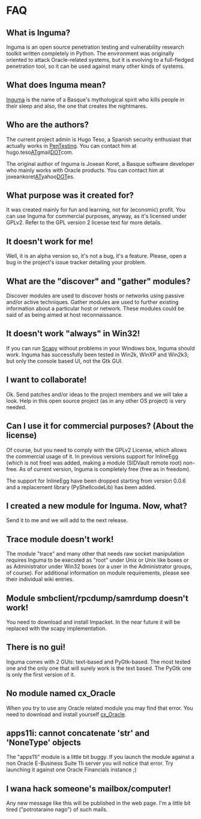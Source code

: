 # FAQ #

## What is Inguma? ##

Inguma is an open source penetration testing and vulnerability research toolkit written completely in Python. The environment was originally oriented to attack Oracle-related systems, but it is evolving to a full-fledged penetration tool, so it can be used against many other kinds of systems.

## What does Inguma mean? ##

[Inguma](http://en.wikipedia.org/wiki/Inguma) is the name of a Basque's mythological spirit who kills people in their sleep and also, the one that creates the nightmares.

## Who are the authors? ##

The current project admin is Hugo Teso, a Spanish security enthusiast that actually works in [PenTesting](http://en.wikipedia.org/wiki/Penetration_test). You can contact him at hugo.teso[AT](AT.md)gmail[DOT](DOT.md)com.

The original author of Inguma is Joxean Koret, a Basque software developer who mainly works with Oracle products. You can contact him at joxeankoret[AT](AT.md)yahoo[DOT](DOT.md)es.

## What purpose was it created for? ##

It was created mainly for fun and learning, not for (economic) profit. You can use Inguma for commercial purposes, anyway, as it's licensed under GPLv2. Refer to the GPL version 2 license text for more details.

## It doesn't work for me! ##

Well, it is an alpha version so, it's not a bug, it's a feature. Please, open a bug in the project's issue tracker detailing your problem.

## What are the "discover" and "gather" modules? ##

Discover modules are used to discover hosts or networks using passive and/or active techniques. Gather modules are used to further existing information about a particular host or network. These modules could be said of as being aimed at host reconnaissance.

## It doesn't work "always" in Win32! ##

If you can run [Scapy](http://www.secdev.org/projects/scapy/) without problems in your Windows box, Inguma should work. Inguma has successfully been tested in Win2k, WinXP and Win2k3; but only the console based UI, not the Gtk GUI.

## I want to collaborate! ##

Ok. Send patches and/or ideas to the project members and we will take a look. Help in this open source project (as in any other OS project) is very needed.

## Can I use it for commercial purposes? (About the license) ##

Of course, but you need to comply with the GPLv2 License, which allows the commercial usage of it. In previous versions support for InlineEgg (which is not free) was added, making a module (SIDVault remote root) non-free. As of current version, Inguma is completely free (free as in freedom).

The support for InlineEgg have been dropped starting from version 0.0.6 and a replacement library (PyShellcodeLib) has been added.

## I created a new module for Inguma. Now, what? ##

Send it to me and we will add to the next release.

## Trace module doesn't work! ##

The module "trace" and many other that needs raw socket manipulation requires Inguma to be executed as "root" under Unix or Unix like boxes or as Administrator under Win32 boxes (or a user in the Administrator groups, of course). For additional information on module requirements, please see their individual wiki entries.

## Module smbclient/rpcdump/samrdump doesn't work! ##

You need to download and install Impacket. In the near future it will be replaced with the scapy implementation.

## There is no gui! ##

Inguma comes with 2 GUIs: text-based and PyGtk-based. The most tested one and the only one that will surely work is the text based. The PyGtk one is only the first version of it.

## No module named cx\_Oracle ##

When you try to use any Oracle related module you may find that error. You need to download and install yourself [cx\_Oracle](http://cx-oracle.sourceforge.net/).

## apps11i: cannot concatenate 'str' and 'NoneType' objects ##

The "apps11i" module is a little bit buggy. If you launch the module against a non Oracle E-Business Suite 11i server you will notice that error. Try launching it against one Oracle Financials instance ;)

## I wana hack someone's mailbox/computer! ##

Any new message like this will be published in the web page. I'm a little bit tired ("potrotaraino nago") of such mails.